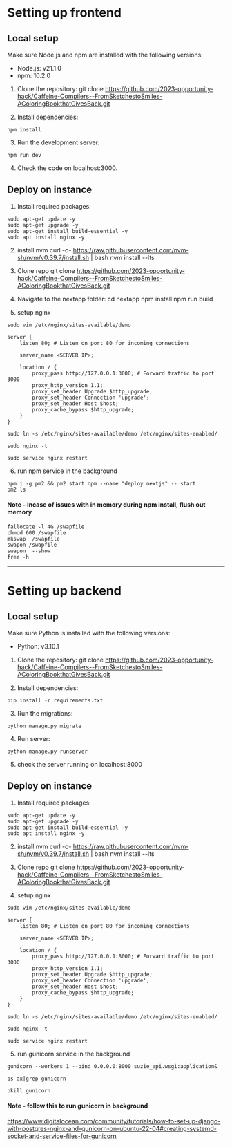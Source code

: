 # Setting up frontend 

## Local setup

Make sure Node.js and npm are installed with the following versions:
- Node.js: v21.1.0
- npm: 10.2.0

1. Clone the repository:
git clone https://github.com/2023-opportunity-hack/Caffeine-Compilers--FromSketchestoSmiles-AColoringBookthatGivesBack.git

2. Install dependencies:
```
npm install
```

3. Run the development server:
```
npm run dev
```

4. Check the code on localhost:3000.

## Deploy on instance

1. Install required packages:

```
sudo apt-get update -y
sudo apt-get upgrade -y
sudo apt-get install build-essential -y
sudo apt install nginx -y
```


2. install nvm
curl -o- https://raw.githubusercontent.com/nvm-sh/nvm/v0.39.7/install.sh | bash
nvm install --lts


3. Clone repo
git clone https://github.com/2023-opportunity-hack/Caffeine-Compilers--FromSketchestoSmiles-AColoringBookthatGivesBack.git


4. Navigate to the nextapp folder:
cd nextapp
npm install
npm run build


5. setup nginx
```
sudo vim /etc/nginx/sites-available/demo
```

```
server {
    listen 80; # Listen on port 80 for incoming connections

    server_name <SERVER IP>;

    location / {
        proxy_pass http://127.0.0.1:3000; # Forward traffic to port 3000
        proxy_http_version 1.1;
        proxy_set_header Upgrade $http_upgrade;
        proxy_set_header Connection 'upgrade';
        proxy_set_header Host $host;
        proxy_cache_bypass $http_upgrade;
    }
}
```

```
sudo ln -s /etc/nginx/sites-available/demo /etc/nginx/sites-enabled/
```
```
sudo nginx -t
```
```
sudo service nginx restart
```

6. run npm service in the background
```
npm i -g pm2 && pm2 start npm --name "deploy nextjs" -- start
pm2 ls
```

#### Note - Incase of issues with in memory during npm install, flush out memory
```
fallocate -l 4G /swapfile
chmod 600 /swapfile
mkswap  /swapfile
swapon /swapfile
swapon  --show
free -h
```


------------------------------------------------------------------------------------------


# Setting up backend 

## Local setup

Make sure Python is installed with the following versions:
- Python: v3.10.1

1. Clone the repository:
git clone https://github.com/2023-opportunity-hack/Caffeine-Compilers--FromSketchestoSmiles-AColoringBookthatGivesBack.git

2. Install dependencies:
```
pip install -r requirements.txt
```

3. Run the migrations:
```
python manage.py migrate
```

4. Run server:
```
python manage.py runserver
```

5. check the server running on localhost:8000


## Deploy on instance

1. Install required packages:

```
sudo apt-get update -y
sudo apt-get upgrade -y
sudo apt-get install build-essential -y
sudo apt install nginx -y
```


2. install nvm
curl -o- https://raw.githubusercontent.com/nvm-sh/nvm/v0.39.7/install.sh | bash
nvm install --lts


3. Clone repo
git clone https://github.com/2023-opportunity-hack/Caffeine-Compilers--FromSketchestoSmiles-AColoringBookthatGivesBack.git

4. setup nginx
```
sudo vim /etc/nginx/sites-available/demo
```

```
server {
    listen 80; # Listen on port 80 for incoming connections

    server_name <SERVER IP>;

    location / {
        proxy_pass http://127.0.0.1:8000; # Forward traffic to port 3000
        proxy_http_version 1.1;
        proxy_set_header Upgrade $http_upgrade;
        proxy_set_header Connection 'upgrade';
        proxy_set_header Host $host;
        proxy_cache_bypass $http_upgrade;
    }
}
```

```
sudo ln -s /etc/nginx/sites-available/demo /etc/nginx/sites-enabled/
```
```
sudo nginx -t
```
```
sudo service nginx restart
```

5. run gunicorn service in the background
<!-- /home/ubuntu/.local/bin/gunicorn -->
```
gunicorn --workers 1 --bind 0.0.0.0:8000 suzie_api.wsgi:application&
```
<!-- list gunicorn process -->
```
ps ax|grep gunicorn
```
<!-- kill gunicorn process -->
```
pkill gunicorn
```

#### Note - follow this to run gunicorn in background
https://www.digitalocean.com/community/tutorials/how-to-set-up-django-with-postgres-nginx-and-gunicorn-on-ubuntu-22-04#creating-systemd-socket-and-service-files-for-gunicorn